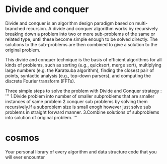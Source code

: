 # Divide and conquer
Divide and conquer is an algorithm design paradigm based on multi-branched recursion. A divide and conquer algorithm works by recursively breaking down a problem into two or more sub-problems of the same or related type, until these become simple enough to be solved directly. The solutions to the sub-problems are then combined to give a solution to the original problem.

This divide and conquer technique is the basis of efficient algorithms for all kinds of problems, such as sorting (e.g., quicksort, merge sort), multiplying large numbers (e.g. the Karatsuba algorithm), finding the closest pair of points, syntactic analysis (e.g., top-down parsers), and computing the discrete Fourier transform (FFTs).

Three simple steps to solve the problem with Divide and Conquer strategy :
'''
1.Divide problem into number of smaller subproblems that are smaller instances of same problem
2.conquer sub problems by solving them recursively.If a subproblem size is small enogh however just solve sub problems in straight forward   manner.
3.Combine solutions of subproblems into solution of original problem.
'''
# cosmos
Your personal library of every algorithm and data structure code that you will ever encounter
